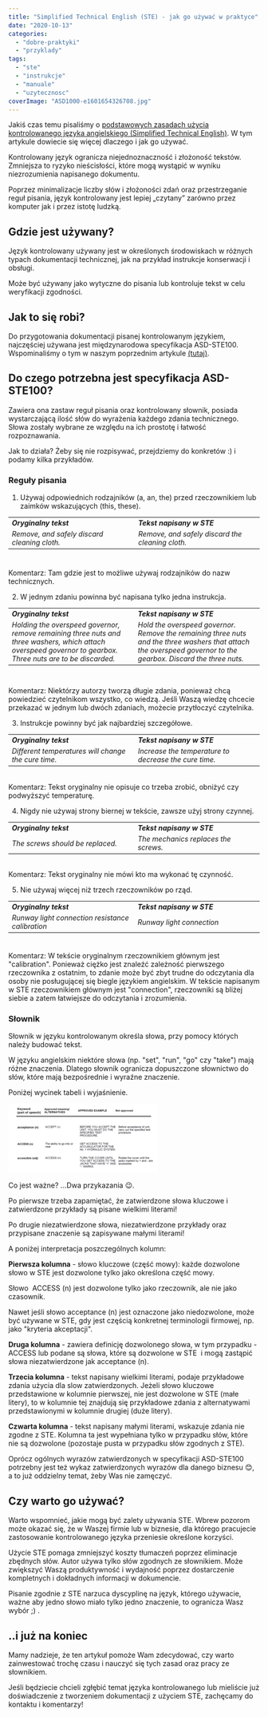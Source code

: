 ```yaml
---
title: "Simplified Technical English (STE) - jak go używać w praktyce"
date: "2020-10-13"
categories: 
  - "dobre-praktyki"
  - "przyklady"
tags: 
  - "ste"
  - "instrukcje"
  - "manuale"
  - "uzytecznosc"
coverImage: "ASD1000-e1601654326708.jpg"
---
```


Jakiś czas temu pisaliśmy o [podstawowych zasadach użycia kontrolowanego języka angielskiego (Simplified Technical English)](http://techwriter.pl/simplified-technical-english-wprowadzenie/). W tym artykule dowiecie się więcej dlaczego i jak go używać.

Kontrolowany język ogranicza niejednoznaczność i złożoność tekstów. Zmniejsza to ryzyko nieścisłości, które mogą wystąpić w wyniku niezrozumienia napisanego dokumentu.

Poprzez minimalizacje liczby słów i złożoności zdań oraz przestrzeganie reguł pisania, język kontrolowany jest lepiej „czytany” zarówno przez komputer jak i przez istotę ludzką.

## Gdzie jest używany?

Język kontrolowany używany jest w określonych środowiskach w różnych typach dokumentacji technicznej, jak na przykład instrukcje konserwacji i obsługi.

Może być używany jako wytyczne do pisania lub kontroluje tekst w celu weryfikacji zgodności.

## Jak to się robi?

Do przygotowania dokumentacji pisanej kontrolowanym językiem, najczęściej używana jest międzynarodowa specyfikacja ASD-STE100. Wspominaliśmy o tym w naszym poprzednim artykule [(tutaj)](http://techwriter.pl/simplified-technical-english-wprowadzenie/).

## Do czego potrzebna jest specyfikacja ASD-STE100?

Zawiera ona zastaw reguł pisania oraz kontrolowany słownik, posiada wystarczającą ilość słów do wyrażenia każdego zdania technicznego. Słowa zostały wybrane ze względu na ich prostotę i łatwość rozpoznawania.

Jak to działa? Żeby się nie rozpisywać, przejdziemy do konkretów :) i podamy kilka przykładów.

### Reguły pisania

1) Używaj odpowiednich rodzajników (a, an, the) przed rzeczownikiem lub zaimków wskazujących (this, these).

<table class=" aligncenter" style="height: 89px" width="519"><tbody><tr><td style="text-align: left" width="297"><strong><em>Oryginalny tekst</em></strong></td><td style="text-align: left" width="297"><strong><em>Tekst napisany w STE</em></strong></td></tr><tr><td width="297"><em>Remove, and safely discard cleaning cloth.</em></td><td style="text-align: left" width="297"><em>Remove, and safely discard the cleaning cloth.</em></td></tr></tbody></table>

Komentarz: Tam gdzie jest to możliwe używaj rodzajników do nazw technicznych.

2) W jednym zdaniu powinna być napisana tylko jedna instrukcja.

<table class=" aligncenter" style="height: 143px" width="518"><tbody><tr><td width="297"><strong><em>Oryginalny tekst</em></strong></td><td width="297"><strong><em>Tekst napisany w STE</em></strong></td></tr><tr><td width="297"><em>Holding the overspeed governor, remove remaining three nuts and three washers, which attach overspeed governor to gearbox. Three nuts are to be discarded.</em></td><td width="297"><em>Hold the overspeed governor. Remove the remaining three nuts and the three washers that attach the overspeed governor to the gearbox. Discard the three nuts.</em></td></tr></tbody></table>

Komentarz: Niektórzy autorzy tworzą długie zdania, ponieważ chcą powiedzieć czytelnikom wszystko, co wiedzą. Jeśli Waszą wiedzę chcecie przekazać w jednym lub dwóch zdaniach, możecie przytłoczyć czytelnika.

3) Instrukcje powinny być jak najbardziej szczegółowe.

<table class=" aligncenter" style="height: 83px" width="517"><tbody><tr><td width="297"><strong><em>Oryginalny tekst</em></strong></td><td width="297"><strong><em>Tekst napisany w STE</em></strong></td></tr><tr><td width="297"><em>Different temperatures will change the cure time.</em></td><td width="297"><em>Increase the temperature to decrease the cure time.</em></td></tr></tbody></table>

Komentarz: Tekst oryginalny nie opisuje co trzeba zrobić, obniżyć czy podwyższyć temperaturę.

4) Nigdy nie używaj strony biernej w tekście, zawsze użyj strony czynnej.

<table class=" aligncenter" style="height: 82px" width="520"><tbody><tr><td style="text-align: left" width="297"><strong><em>Oryginalny tekst</em></strong></td><td width="297"><strong><em>Tekst napisany w STE</em></strong></td></tr><tr><td width="297"><em>The screws should be replaced.</em></td><td width="297"><em>The mechanics replaces the screws.</em></td></tr></tbody></table>

Komentarz: Tekst oryginalny nie mówi kto ma wykonać tę czynność.

5) Nie używaj więcej niż trzech rzeczowników po rząd.

<table class=" aligncenter" style="height: 87px" width="523"><tbody><tr><td width="297"><strong><em>Oryginalny tekst</em></strong></td><td width="297"><strong><em>Tekst napisany w STE</em></strong></td></tr><tr><td width="297"><em>Runway light connection resistance calibration</em></td><td width="297"><em>Runway light connection</em></td></tr></tbody></table>

Komentarz: W tekście oryginalnym rzeczownikiem głównym jest "calibration". Ponieważ ciężko jest znaleźć zależność pierwszego rzeczownika z ostatnim, to zdanie może być zbyt trudne do odczytania dla osoby nie posługującej się biegle językiem angielskim. W tekście napisanym w STE rzeczownikiem głównym jest "connection", rzeczowniki są bliżej siebie a zatem łatwiejsze do odczytania i zrozumienia.

### Słownik

Słownik w języku kontrolowanym określa słowa, przy pomocy których należy budować tekst.

W języku angielskim niektóre słowa (np. "set", "run", "go" czy "take") mają różne znaczenia. Dlatego słownik ogranicza dopuszczone słownictwo do słów, które mają bezpośrednie i wyraźne znaczenie.

Poniżej wycinek tabeli i wyjaśnienie.

[![](images/STE-300x138.png)](http://techwriter.pl/wp-content/uploads/2020/10/STE.png)

Co jest ważne? ...Dwa przykazania 😉.

Po pierwsze trzeba zapamiętać, że zatwierdzone słowa kluczowe i zatwierdzone przykłady są pisane wielkimi literami!

Po drugie niezatwierdzone słowa, niezatwierdzone przykłady oraz przypisane znaczenie są zapisywane małymi literami!

A poniżej interpretacja poszczególnych kolumn:

**Pierwsza kolumna** - słowo kluczowe (część mowy): każde dozwolone słowo w STE jest dozwolone tylko jako określona część mowy.

Słowo  ACCESS (n) jest dozwolone tylko jako rzeczownik, ale nie jako czasownik.

Nawet jeśli słowo acceptance (n) jest oznaczone jako niedozwolone, może być używane w STE, gdy jest częścią konkretnej terminologii firmowej, np. jako "kryteria akceptacji".

**Druga kolumna** - zawiera definicję dozwolonego słowa, w tym przypadku - ACCESS lub podane są słowa, które są dozwolone w STE  i mogą zastąpić słowa niezatwierdzone jak acceptance (n).

**Trzecia kolumna** - tekst napisany wielkimi literami, podaje przykładowe zdania użycia dla slow zatwierdzonych. Jeżeli słowo kluczowe przedstawione w kolumnie pierwszej, nie jest dozwolone w STE (małe litery), to w kolumnie tej znajdują się przykładowe zdania z alternatywami przedstawionymi w kolumnie drugiej (duże litery).

**Czwarta kolumna** - tekst napisany małymi literami, wskazuje zdania nie zgodne z STE. Kolumna ta jest wypełniana tylko w przypadku słów, które nie są dozwolone (pozostaje pusta w przypadku słów zgodnych z STE).

Oprócz ogólnych wyrazów zatwierdzonych w specyfikacji ASD-STE100 potrzebny jest też wykaz zatwierdzonych wyrazów dla danego biznesu 😊, a to już oddzielny temat, żeby Was nie zamęczyć.

## Czy warto go używać?

Warto wspomnieć, jakie mogą być zalety używania STE. Wbrew pozorom może okazać się, że w Waszej firmie lub w biznesie, dla którego pracujecie zastosowanie kontrolowanego języka przeniesie określone korzyści.

Użycie STE pomaga zmniejszyć koszty tłumaczeń poprzez eliminacje zbędnych słów. Autor używa tylko słów zgodnych ze słownikiem. Może zwiększyć Waszą produktywność i wydajność poprzez dostarczenie kompletnych i dokładnych informacji w dokumencie.

Pisanie zgodnie z STE narzuca dyscyplinę na język, którego używacie, ważne aby jedno słowo miało tylko jedno znaczenie, to ogranicza Wasz wybór ;) .

## ..i już na koniec

Mamy nadzieje, że ten artykuł pomoże Wam zdecydować, czy warto zainwestować trochę czasu i nauczyć się tych zasad oraz pracy ze słownikiem.

Jeśli będziecie chcieli zgłębić temat języka kontrolowanego lub mieliście już doświadczenie z tworzeniem dokumentacji z użyciem STE, zachęcamy do kontaktu i komentarzy!
